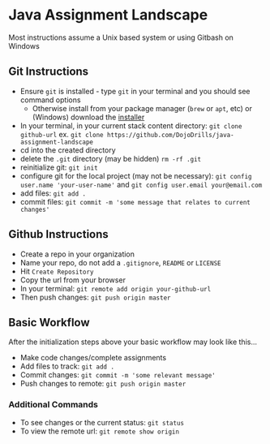 # Java Assignment Landscape

Most instructions assume a Unix based system or using Gitbash on Windows

## Git Instructions

* Ensure `git` is installed - type `git` in your terminal and you should see command options  
  - Otherwise install from your package manager (`brew` or `apt`, etc) or (Windows) download the [installer](https://git-scm.com/)  
* In your terminal, in your current stack content directory: `git clone github-url` ex. `git clone https://github.com/DojoDrills/java-assignment-landscape`
* cd into the created directory
* delete the `.git` directory (may be hidden) `rm -rf .git`
* reinitialize git: `git init`
* configure git for the local project (may not be necessary): `git config user.name 'your-user-name'` and `git config user.email your@email.com`
* add files: `git add .`
* commit files: `git commit -m 'some message that relates to current changes'`

## Github Instructions

* Create a repo in your organization
* Name your repo, do not add a `.gitignore`, `README` or `LICENSE`
* Hit `Create Repository`
* Copy the url from your browser
* In your terminal: `git remote add origin your-github-url`
* Then push changes: `git push origin master`

## Basic Workflow

After the initialization steps above your basic workflow may look like this...  

* Make code changes/complete assignments
* Add files to track: `git add .`
* Commit changes: `git commit -m 'some relevant message'`
* Push changes to remote: `git push origin master`

### Additional Commands

* To see changes or the current status: `git status`
* To view the remote url: `git remote show origin`
